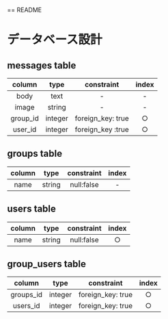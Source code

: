 == README

# データベース設計  
## messages table  
|column|type|constraint|index|
|:---:|:---:|:---:|:---:|
|body|text|-|-|
|image|string|-|-|
|group_id|integer|foreign_key: true|○|
|user_id|integer|foreign_key :true|○|

## groups table  
|column|type|constraint|index|
|:---:|:---:|:---:|:---:|
|name|string|null:false|-|

## users table  
|column|type|constraint|index|
|:---:|:---:|:---:|:---:|
|name|string|null:false|○|

## group_users table  
|column|type|constraint|index|
|:---:|:---:|:---:|:---:|
|groups_id|integer|foreign_key: true|○|
|users_id|integer|foreign_key: true|○|
